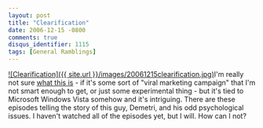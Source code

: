 ```yaml
---
layout: post
title: "Clearification"
date: 2006-12-15 -0800
comments: true
disqus_identifier: 1115
tags: [General Ramblings]
---
```

[![Clearification]({{ site.url }}/images/20061215clearification.jpg)](http://www.clearification.com/)I'm
really not sure [what this is](http://www.clearification.com/) - if it's
some sort of "viral marketing campaign" that I'm not smart enough to
get, or just some experimental thing - but it's tied to Microsoft
Windows Vista somehow and it's intriguing. There are these episodes
telling the story of this guy, Demetri, and his odd psychological
issues. I haven't watched all of the episodes yet, but I will. How can I
not?
